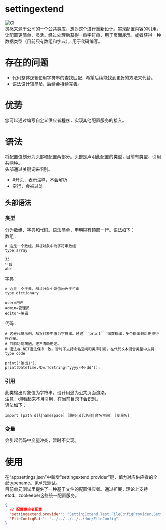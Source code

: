 # settingextend
[![CI](https://github.com/huxb-home/settingextend/workflows/.NET%20Core/badge.svg)](https://github.com/huxb-home/settingextend)<br/>
灵感来源于公司的一个公共类库，想对这个进行重新设计。实现配置内容的引用，让配置更简单、灵活。经过处理后获得一串字符串，用于页面展示。或者获得一种数据类型（目前只有数组和字典），用于代码编写。

# 存在的问题
- 代码整体逻辑使用字符串的查找匹配，希望后续能找到更好的方法来代替。
- 语法设计较简陋，后续会持续完善。

# 优势
您可以通过编写自定义供应者程序，实现其他配置服务的接入。

# 语法
将配置值划分为头部和配置两部分。头部是声明此配置的类型，目前有类型、引用共两种。<br/>
头部通过关键词来识别。
- #开头，表示注释，不会解析
- 空行，会被过滤
## 头部语法
### 类型
分为数组、字典和代码。语法简单，申明只有顶部一行。语法如下：<br/>
数组：
```
# 这是一个数组，解析对象中为字符串数组
type array

33
年龄
abc
```
字典：
```
# 这是一个字典，解析对象中键值均为字符串
type dictionary

user=用户
admin=管理员
editor=编辑
```
代码：
```
# 这是代码示例，解析对象中值为字符串。通过```print```函数输出，多个输出最后用换行符连接。
# 目前功能简陋，还不清晰用途。
# 语法与.NET语法保持一致。暂时不支持命名空间和类库引用，在代码文本混合类型中支持
type code

print("输出1");
print(DateTime.Now.ToString("yyyy-MM-dd"));
```
### 引用
此类输出对象值为字符串。设计用途为公共页面渲染。<br/>
注意：dll看起来不用引用，在当前目录下会识别。<br/>
语法如下：
```
import [path|dll|namespace] [路径|dll名称|命名空间] [变量名]
```
### 变量
会引起代码中变量冲突，暂时不实现。

# 使用
在“appsettings.json”中新增“settingextend.provider”键，值为对应供应者的全部typename。见单元测试。<br/>
目前单元测试里提供了一种基于文件的配置供应者。通过扩展，理论上支持etcd、zookeeper这些统一配置服务。
```json
{
  // 配置供应者配置
  "settingextend.provider": "SettingExtend.Test.FileConfigProvider,SettingExtend.Test",
  "FileConfigPath": "../../../../../doc/FileConfig"
}
```